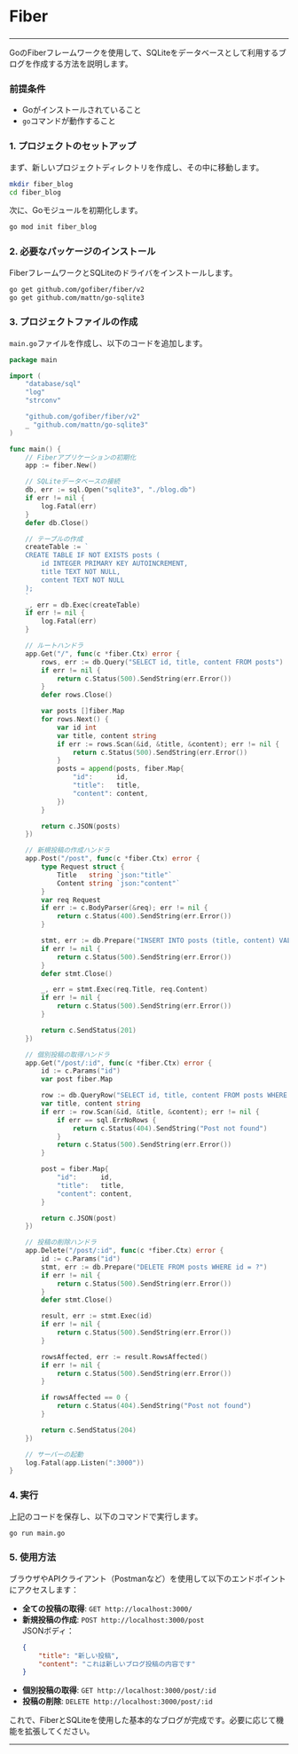 ###
# Fiber
###

---

GoのFiberフレームワークを使用して、SQLiteをデータベースとして利用するブログを作成する方法を説明します。

### 前提条件
- Goがインストールされていること
- `go`コマンドが動作すること

### 1. プロジェクトのセットアップ

まず、新しいプロジェクトディレクトリを作成し、その中に移動します。

```bash
mkdir fiber_blog
cd fiber_blog
```

次に、Goモジュールを初期化します。

```bash
go mod init fiber_blog
```

### 2. 必要なパッケージのインストール

FiberフレームワークとSQLiteのドライバをインストールします。

```bash
go get github.com/gofiber/fiber/v2
go get github.com/mattn/go-sqlite3
```

### 3. プロジェクトファイルの作成

`main.go`ファイルを作成し、以下のコードを追加します。

```go
package main

import (
	"database/sql"
	"log"
	"strconv"

	"github.com/gofiber/fiber/v2"
	_ "github.com/mattn/go-sqlite3"
)

func main() {
	// Fiberアプリケーションの初期化
	app := fiber.New()

	// SQLiteデータベースの接続
	db, err := sql.Open("sqlite3", "./blog.db")
	if err != nil {
		log.Fatal(err)
	}
	defer db.Close()

	// テーブルの作成
	createTable := `
	CREATE TABLE IF NOT EXISTS posts (
		id INTEGER PRIMARY KEY AUTOINCREMENT,
		title TEXT NOT NULL,
		content TEXT NOT NULL
	);
	`
	_, err = db.Exec(createTable)
	if err != nil {
		log.Fatal(err)
	}

	// ルートハンドラ
	app.Get("/", func(c *fiber.Ctx) error {
		rows, err := db.Query("SELECT id, title, content FROM posts")
		if err != nil {
			return c.Status(500).SendString(err.Error())
		}
		defer rows.Close()

		var posts []fiber.Map
		for rows.Next() {
			var id int
			var title, content string
			if err := rows.Scan(&id, &title, &content); err != nil {
				return c.Status(500).SendString(err.Error())
			}
			posts = append(posts, fiber.Map{
				"id":      id,
				"title":   title,
				"content": content,
			})
		}

		return c.JSON(posts)
	})

	// 新規投稿の作成ハンドラ
	app.Post("/post", func(c *fiber.Ctx) error {
		type Request struct {
			Title   string `json:"title"`
			Content string `json:"content"`
		}
		var req Request
		if err := c.BodyParser(&req); err != nil {
			return c.Status(400).SendString(err.Error())
		}

		stmt, err := db.Prepare("INSERT INTO posts (title, content) VALUES (?, ?)")
		if err != nil {
			return c.Status(500).SendString(err.Error())
		}
		defer stmt.Close()

		_, err = stmt.Exec(req.Title, req.Content)
		if err != nil {
			return c.Status(500).SendString(err.Error())
		}

		return c.SendStatus(201)
	})

	// 個別投稿の取得ハンドラ
	app.Get("/post/:id", func(c *fiber.Ctx) error {
		id := c.Params("id")
		var post fiber.Map

		row := db.QueryRow("SELECT id, title, content FROM posts WHERE id = ?", id)
		var title, content string
		if err := row.Scan(&id, &title, &content); err != nil {
			if err == sql.ErrNoRows {
				return c.Status(404).SendString("Post not found")
			}
			return c.Status(500).SendString(err.Error())
		}

		post = fiber.Map{
			"id":      id,
			"title":   title,
			"content": content,
		}

		return c.JSON(post)
	})

	// 投稿の削除ハンドラ
	app.Delete("/post/:id", func(c *fiber.Ctx) error {
		id := c.Params("id")
		stmt, err := db.Prepare("DELETE FROM posts WHERE id = ?")
		if err != nil {
			return c.Status(500).SendString(err.Error())
		}
		defer stmt.Close()

		result, err := stmt.Exec(id)
		if err != nil {
			return c.Status(500).SendString(err.Error())
		}

		rowsAffected, err := result.RowsAffected()
		if err != nil {
			return c.Status(500).SendString(err.Error())
		}

		if rowsAffected == 0 {
			return c.Status(404).SendString("Post not found")
		}

		return c.SendStatus(204)
	})

	// サーバーの起動
	log.Fatal(app.Listen(":3000"))
}
```

### 4. 実行

上記のコードを保存し、以下のコマンドで実行します。

```bash
go run main.go
```

### 5. 使用方法

ブラウザやAPIクライアント（Postmanなど）を使用して以下のエンドポイントにアクセスします：

- **全ての投稿の取得**: `GET http://localhost:3000/`
- **新規投稿の作成**: `POST http://localhost:3000/post`  
  JSONボディ：
  ```json
  {
      "title": "新しい投稿",
      "content": "これは新しいブログ投稿の内容です"
  }
  ```
- **個別投稿の取得**: `GET http://localhost:3000/post/:id`
- **投稿の削除**: `DELETE http://localhost:3000/post/:id`

これで、FiberとSQLiteを使用した基本的なブログが完成です。必要に応じて機能を拡張してください。

---
